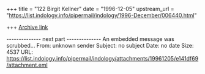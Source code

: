 +++
title = "122 Birgit Kellner"
date = "1996-12-05"
upstream_url = "https://list.indology.info/pipermail/indology/1996-December/006440.html"

+++
[Archive link](https://list.indology.info/pipermail/indology/1996-December/006440.html)


-------------- next part --------------
An embedded message was scrubbed...
From: unknown sender
Subject: no subject
Date: no date
Size: 4537
URL: <https://list.indology.info/pipermail/indology/attachments/19961205/e141df69/attachment.eml>
